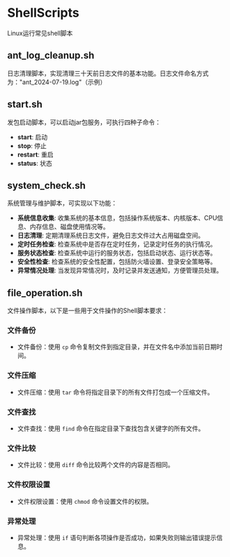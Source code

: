 # ShellScripts

Linux运行常见shell脚本

## ant_log_cleanup.sh
日志清理脚本，实现清理三十天前日志文件的基本功能。日志文件命名方式为："ant_2024-07-19.log"（示例）

## start.sh
发包启动脚本，可以启动jar包服务，可执行四种子命令：
- **start**: 启动
- **stop**: 停止
- **restart**: 重启
- **status**: 状态

## system_check.sh
系统管理与维护脚本，可实现以下功能：
- **系统信息收集**: 收集系统的基本信息，包括操作系统版本、内核版本、CPU信息、内存信息、磁盘使用情况等。
- **日志清理**: 定期清理系统日志文件，避免日志文件过大占用磁盘空间。
- **定时任务检查**: 检查系统中是否存在定时任务，记录定时任务的执行情况。
- **服务状态检查**: 检查系统中运行的服务状态，包括启动状态、运行状态等。
- **安全性检查**: 检查系统的安全性配置，包括防火墙设置、登录安全策略等。
- **异常情况处理**: 当发现异常情况时，及时记录并发送通知，方便管理员处理。


## file_operation.sh

文件操作脚本，以下是一些用于文件操作的Shell脚本要求：

### 文件备份
- 文件备份：使用 `cp` 命令复制文件到指定目录，并在文件名中添加当前日期时间。

### 文件压缩
- 文件压缩：使用 `tar` 命令将指定目录下的所有文件打包成一个压缩文件。

### 文件查找
- 文件查找：使用 `find` 命令在指定目录下查找包含关键字的所有文件。

### 文件比较
- 文件比较：使用 `diff` 命令比较两个文件的内容是否相同。

### 文件权限设置
- 文件权限设置：使用 `chmod` 命令设置文件的权限。

### 异常处理
- 异常处理：使用 `if` 语句判断各项操作是否成功，如果失败则输出错误提示信息。




